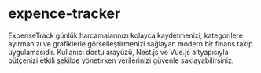 # expence-tracker
ExpenseTrack günlük harcamalarınızı kolayca kaydetmenizi, kategorilere ayırmanızı ve grafiklerle görselleştirmenizi sağlayan modern bir finans takip uygulamasıdır. Kullanıcı dostu arayüzü, Nest.js ve Vue.js altyapısıyla bütçenizi etkili şekilde yönetirken verilerinizi güvenle saklayabilirsiniz.
